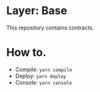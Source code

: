 # Layer: Base
This repository contains contracts.

# How to.
- Compile: `yarn compile`
- Deploy: `yarn deploy`
- Console: `yarn console`
